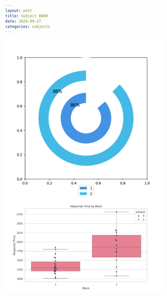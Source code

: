 ```yaml
---
layout: post
title: Subject 8000
date: 2024-09-27
categories: subjects
---
```


![](data/8000/run-1/8000__acc_test.png)
![](data/8000/run-1/8000_rt.png)
